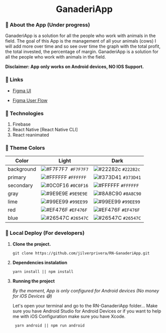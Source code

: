 <h1 align="center">
    GanaderiApp
</h1>

### 🧾 About the App (Under progress)

GanaderiApp is a solution for all the people who work with animals in the field.
The goal of this App is the management of all your animals (cows) I will add more over time and so see over time the graph with the total profit, the total invested, the percentage of margin.
GanaderiApp is a solution for all the people who work with animals in the field.

**Disclaimer: App only works on Android devices, NO IOS Support.**

### 🔗 Links

* [Figma UI](https://www.figma.com/file/nlZSwlQPzrugCbj5ajydw3/GanaderiApp-UI)

* [Figma User Flow](https://www.figma.com/file/97WXpYnYLgHUZhPMCQNPY2/GanaderiApp-User-Flow)


### 🔧 Technologies

1. Firebase
2. React Native [React Native CLI]
3. React reanimated

### 🎨 Theme Colors

| Color      |                                  Light                             |                             Dark                                  |
| ---------- | ------------------------------------------------------------------ |------------------------------------------------------------------ |
| background | ![#F7F7F7](https://via.placeholder.com/10/F7F7F7?text=+)` #F7F7F7` |![#22282c](https://via.placeholder.com/10/22282c?text=+) `#22282c` |
| primary    | ![#FFFFFF](https://via.placeholder.com/10/FFFFFF?text=+) `#FFFFFF` |![#373D41](https://via.placeholder.com/10/373D41?text=+) `#373D41` |
| secondary  | ![#0C0F16](https://via.placeholder.com/10/0C0F16?text=+) `#0C0F16` |![#FFFFFF](https://via.placeholder.com/10/FFFFFF?text=+) `#FFFFFF` |
| gray       | ![#9E9E9E](https://via.placeholder.com/10/9E9E9E?text=+) `#9E9E9E` |![#8A8C90](https://via.placeholder.com/10/8A8C90?text=+) `#8A8C90` |
| lime       | ![#99EE99](https://via.placeholder.com/10/99EE99?text=+) `#99EE99` |![#99EE99](https://via.placeholder.com/10/99EE99?text=+) `#99EE99` |
| red        | ![#EF476F](https://via.placeholder.com/10/EF476F?text=+) `#EF476F` |![#EF476F](https://via.placeholder.com/10/EF476F?text=+) `#EF476F` |
| blue       | ![#26547C](https://via.placeholder.com/10/26547C?text=+) `#26547C` |![#26547C](https://via.placeholder.com/10/26547C?text=+) `#26547C` |

### 👀 Local Deploy (For developers)

1.  **Clone the project.**

    ```
    git clone https://github.com/jilverprivera/RN-GanaderiApp.git
    ```

2.  **Dependencies instalation**
    ```
    yarn install || npm install
    ```

3.  **Running the project**

    *By the moment, App is only configured for Android devices (No money for iOS Devices 😅)*

    Let's open your terminal and go to the RN-GanaderiApp folder...
    Make sure you have Android Studio for Android Devices or if you want to help me with iOS Configuration make sure you have Xcode.

    ```
     yarn android || npm run android
    ```
